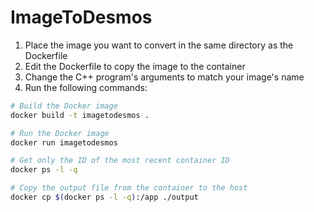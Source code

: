 # ImageToDesmos

1. Place the image you want to convert in the same directory as the Dockerfile
2. Edit the Dockerfile to copy the image to the container
3. Change the C++ program's arguments to match your image's name
4. Run the following commands:

```bash
# Build the Docker image
docker build -t imagetodesmos .
```

```bash
# Run the Docker image
docker run imagetodesmos
```

```bash
# Get only the ID of the most recent container ID
docker ps -l -q
```

```bash
# Copy the output file from the container to the host
docker cp $(docker ps -l -q):/app ./output
```
